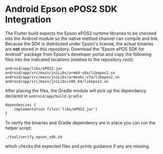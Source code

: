 # Android Epson ePOS2 SDK Integration

The Flutter build expects the Epson ePOS2 runtime libraries to be checked into the
Android module so the native method channel can compile and link. Because the SDK
is distributed under Epson's license, the actual binaries are **not** stored in
this repository. Download the "Epson ePOS SDK for Android" package from Epson's
developer portal and copy the following files into the indicated locations
(relative to the repository root):

```
android/app/libs/ePOS2.jar
android/app/src/main/jniLibs/arm64-v8a/libepos2.so
android/app/src/main/jniLibs/armeabi-v7a/libepos2.so
android/app/src/main/jniLibs/x86_64/libepos2.so
```

After placing the files, the Gradle module will pick up the dependency declared
in `android/app/build.gradle`:

```
dependencies {
    implementation files('libs/ePOS2.jar')
}
```

To verify the binaries and Gradle dependency are in place you can run the helper script:

```
./tool/verify_epson_sdk.sh
```

which checks the expected files and prints guidance if any are missing.
